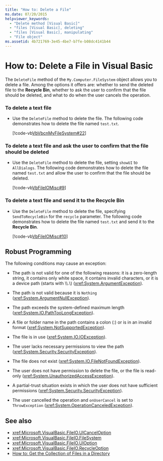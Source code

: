 ```yaml
---
title: "How to: Delete a File"
ms.date: 07/20/2015
helpviewer_keywords: 
  - "Delete method [Visual Basic]"
  - "files [Visual Basic], deleting"
  - "files [Visual Basic], manipulating"
  - "File object"
ms.assetid: 4b721769-3e45-4be7-b7fe-b08dc4141b44
---
```

# How to: Delete a File in Visual Basic

The `DeleteFile` method of the `My.Computer.FileSystem` object allows you to delete a file. Among the options it offers are: whether to send the deleted file to the **Recycle Bin**, whether to ask the user to confirm that the file should be deleted, and what to do when the user cancels the operation.  
  
### To delete a text file  
  
- Use the `DeleteFile` method to delete the file. The following code demonstrates how to delete the file named `test.txt`.  
  
     [!code-vb[VbVbcnMyFileSystem#22](~/samples/snippets/visualbasic/VS_Snippets_VBCSharp/VbVbcnMyFileSystem/VB/Class1.vb#22)]  
  
### To delete a text file and ask the user to confirm that the file should be deleted  
  
- Use the `DeleteFile` method to delete the file, setting `showUI` to `AllDialogs`. The following code demonstrates how to delete the file named `test.txt` and allow the user to confirm that the file should be deleted.  
  
     [!code-vb[VbFileIOMisc#9](~/samples/snippets/visualbasic/VS_Snippets_VBCSharp/VbFileIOMisc/VB/Class1.vb#9)]  
  
### To delete a text file and send it to the Recycle Bin  
  
- Use the `DeleteFile` method to delete the file, specifying `SendToRecycleBin` for the `recycle` parameter. The following code demonstrates how to delete the file named `test.txt` and send it to the **Recycle Bin**.  
  
     [!code-vb[VbFileIOMisc#10](~/samples/snippets/visualbasic/VS_Snippets_VBCSharp/VbFileIOMisc/VB/Class1.vb#10)]  
  
## Robust Programming  

 The following conditions may cause an exception:  
  
- The path is not valid for one of the following reasons: it is a zero-length string, it contains only white space, it contains invalid characters, or it is a device path (starts with \\\\.\\) (<xref:System.ArgumentException>).  
  
- The path is not valid because it is `Nothing` (<xref:System.ArgumentNullException>).  
  
- The path exceeds the system-defined maximum length (<xref:System.IO.PathTooLongException>).  
  
- A file or folder name in the path contains a colon (:) or is in an invalid format (<xref:System.NotSupportedException>).  
  
- The file is in use (<xref:System.IO.IOException>).  
  
- The user lacks necessary permissions to view the path (<xref:System.Security.SecurityException>).  
  
- The file does not exist (<xref:System.IO.FileNotFoundException>).  
  
- The user does not have permission to delete the file, or the file is read-only (<xref:System.UnauthorizedAccessException>).  
  
- A partial-trust situation exists in which the user does not have sufficient permissions (<xref:System.Security.SecurityException>).  
  
- The user cancelled the operation and `onUserCancel` is set to `ThrowException` (<xref:System.OperationCanceledException>).  
  
## See also

- <xref:Microsoft.VisualBasic.FileIO.UICancelOption>
- <xref:Microsoft.VisualBasic.FileIO.FileSystem>
- <xref:Microsoft.VisualBasic.FileIO.UIOption>
- <xref:Microsoft.VisualBasic.FileIO.RecycleOption>
- [How to: Get the Collection of Files in a Directory](../../../../visual-basic/developing-apps/programming/drives-directories-files/how-to-get-the-collection-of-files-in-a-directory.md)
